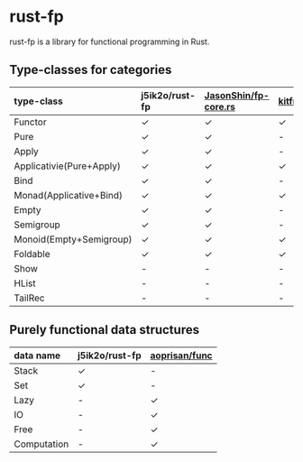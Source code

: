 # rust-fp

rust-fp is a library for functional programming in Rust.

## Type-classes for categories

|type-class|j5ik2o/rust-fp|[JasonShin/fp-core.rs](https://github.com/JasonShin/fp-core.rs)|[kitfre/Kinder](https://github.com/kitfre/Kinder)|[14427/hkt.rs](https://gist.github.com/14427/af90a21b917d2892eace)|[aoprisan/func](https://github.com/aoprisan/func)|
|:-----------------------|:------|:------|:------|:------|:------|
|Functor                 |✓|✓|✓|✓|-|
|Pure                    |✓|✓|-|-|-|
|Apply                   |✓|✓|-|-|-|
|Applicativie(Pure+Apply)|✓|✓|✓|✓|-|
|Bind                    |✓|✓|-|-|-|
|Monad(Applicative+Bind) |✓|✓|✓|✓|-|
|Empty                   |✓|✓|-|-|-|
|Semigroup               |✓|✓|-|-|-|
|Monoid(Empty+Semigroup) |✓|✓|✓|✓|-|
|Foldable                |✓|✓|✓|-|-|
|Show                    |-|-|-|-|✓|
|HList                   |-|-|-|-|✓|
|TailRec                 |-|-|-|-|✓|


## Purely functional data structures

|data name|j5ik2o/rust-fp|[aoprisan/func](https://github.com/aoprisan/func)|
|:---------|:------|:------|
|Stack|✓|-|
|Set|✓|-|
|Lazy|-|✓|
|IO|-|✓|
|Free|-|✓|
|Computation|-|✓|
